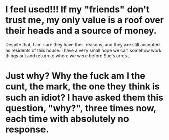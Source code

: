 # I feel used!!! If my "friends" don't trust me, my only value is a roof over their heads and a source of money. 

Despite that, I am sure they have their reasons, and they are still accepted as residents of this house. I have a very small hope we can somehow work things out and return to where we were before Sue's arrest.

# Just why? Why the fuck am I the cunt, the mark, the one they think is such an idiot? I have asked them this question, "why?", three times now, each time with absolutely no response.